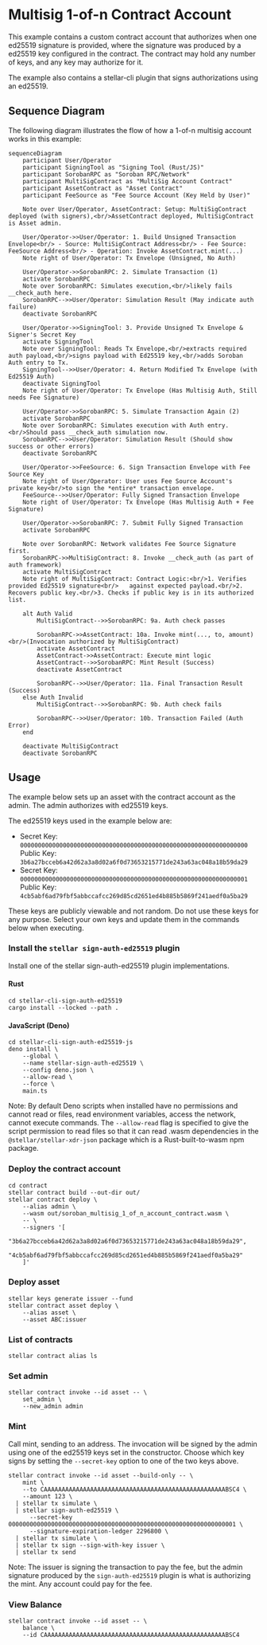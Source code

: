 # Multisig 1-of-n Contract Account

This example contains a custom contract account that authorizes when one ed25519 signature is provided, where the signature was produced by a ed25519 key configured in the contract. The contract may hold any number of keys, and any key may authorize for it.

The example also contains a stellar-cli plugin that signs authorizations using an ed25519.

## Sequence Diagram

The following diagram illustrates the flow of how a 1-of-n multisig account works in this example:

```mermaid
sequenceDiagram
    participant User/Operator
    participant SigningTool as "Signing Tool (Rust/JS)"
    participant SorobanRPC as "Soroban RPC/Network"
    participant MultiSigContract as "MultiSig Account Contract"
    participant AssetContract as "Asset Contract"
    participant FeeSource as "Fee Source Account (Key Held by User)"

    Note over User/Operator, AssetContract: Setup: MultiSigContract deployed (with signers),<br/>AssetContract deployed, MultiSigContract is Asset admin.

    User/Operator->>User/Operator: 1. Build Unsigned Transaction Envelope<br/> - Source: MultiSigContract Address<br/> - Fee Source: FeeSource Address<br/> - Operation: Invoke AssetContract.mint(...)
    Note right of User/Operator: Tx Envelope (Unsigned, No Auth)

    User/Operator->>SorobanRPC: 2. Simulate Transaction (1)
    activate SorobanRPC
    Note over SorobanRPC: Simulates execution,<br/>likely fails __check_auth here.
    SorobanRPC-->>User/Operator: Simulation Result (May indicate auth failure)
    deactivate SorobanRPC

    User/Operator->>SigningTool: 3. Provide Unsigned Tx Envelope & Signer's Secret Key
    activate SigningTool
    Note over SigningTool: Reads Tx Envelope,<br/>extracts required auth payload,<br/>signs payload with Ed25519 key,<br/>adds Soroban Auth entry to Tx.
    SigningTool-->>User/Operator: 4. Return Modified Tx Envelope (with Ed25519 Auth)
    deactivate SigningTool
    Note right of User/Operator: Tx Envelope (Has Multisig Auth, Still needs Fee Signature)

    User/Operator->>SorobanRPC: 5. Simulate Transaction Again (2)
    activate SorobanRPC
    Note over SorobanRPC: Simulates execution with Auth entry.<br/>Should pass __check_auth simulation now.
    SorobanRPC-->>User/Operator: Simulation Result (Should show success or other errors)
    deactivate SorobanRPC

    User/Operator->>FeeSource: 6. Sign Transaction Envelope with Fee Source Key
    Note right of User/Operator: User uses Fee Source Account's private key<br/>to sign the *entire* transaction envelope.
    FeeSource-->>User/Operator: Fully Signed Transaction Envelope
    Note right of User/Operator: Tx Envelope (Has Multisig Auth + Fee Signature)

    User/Operator->>SorobanRPC: 7. Submit Fully Signed Transaction
    activate SorobanRPC

    Note over SorobanRPC: Network validates Fee Source Signature first.
    SorobanRPC->>MultiSigContract: 8. Invoke __check_auth (as part of auth framework)
    activate MultiSigContract
    Note right of MultiSigContract: Contract Logic:<br/>1. Verifies provided Ed25519 signature<br/>   against expected payload.<br/>2. Recovers public key.<br/>3. Checks if public key is in its authorized list.

    alt Auth Valid
        MultiSigContract-->>SorobanRPC: 9a. Auth check passes
        
        SorobanRPC->>AssetContract: 10a. Invoke mint(..., to, amount)<br/>(Invocation authorized by MultiSigContract)
        activate AssetContract
        AssetContract->>AssetContract: Execute mint logic
        AssetContract-->>SorobanRPC: Mint Result (Success)
        deactivate AssetContract
        
        SorobanRPC-->>User/Operator: 11a. Final Transaction Result (Success)
    else Auth Invalid
        MultiSigContract-->>SorobanRPC: 9b. Auth check fails
        
        SorobanRPC-->>User/Operator: 10b. Transaction Failed (Auth Error)
    end
    
    deactivate MultiSigContract
    deactivate SorobanRPC
```

## Usage

The example below sets up an asset with the contract account as the admin. The admin authorizes with ed25519 keys.

The ed25519 keys used in the example below are:

- Secret Key: `0000000000000000000000000000000000000000000000000000000000000000`  
  Public Key: `3b6a27bcceb6a42d62a3a8d02a6f0d73653215771de243a63ac048a18b59da29`
- Secret Key: `0000000000000000000000000000000000000000000000000000000000000001`  
  Public Key: `4cb5abf6ad79fbf5abbccafcc269d85cd2651ed4b885b5869f241aedf0a5ba29`

These keys are publicly viewable and not random. Do not use these keys for any purpose. Select your own keys and update them in the commands below when executing.

### Install the `stellar sign-auth-ed25519` plugin

Install one of the stellar sign-auth-ed25519 plugin implementations.

#### Rust

```
cd stellar-cli-sign-auth-ed25519
cargo install --locked --path .
```

#### JavaScript (Deno)

```
cd stellar-cli-sign-auth-ed25519-js
deno install \
    --global \
    --name stellar-sign-auth-ed25519 \
    --config deno.json \
    --allow-read \
    --force \
    main.ts
```

Note: By default Deno scripts when installed have no permissions and cannot read or files, read environment variables, access the network, cannot execute commands. The `--allow-read` flag is specified to give the script permission to read files so that it can read .wasm dependencies in the `@stellar/stellar-xdr-json` package which is a Rust-built-to-wasm npm package.

### Deploy the contract account

```
cd contract
stellar contract build --out-dir out/
stellar contract deploy \
    --alias admin \
    --wasm out/soroban_multisig_1_of_n_account_contract.wasm \
    -- \
    --signers '[
      "3b6a27bcceb6a42d62a3a8d02a6f0d73653215771de243a63ac048a18b59da29",
      "4cb5abf6ad79fbf5abbccafcc269d85cd2651ed4b885b5869f241aedf0a5ba29"
    ]'
```

### Deploy asset

```
stellar keys generate issuer --fund
stellar contract asset deploy \
    --alias asset \
    --asset ABC:issuer
```

### List of contracts

```
stellar contract alias ls
```

### Set admin

```
stellar contract invoke --id asset -- \
    set_admin \
    --new_admin admin
```

### Mint

Call mint, sending to an address. The invocation will be signed by the admin using one of the ed25519 keys set in the constructor. Choose which key signs by setting the `--secret-key` option to one of the two keys above.

```
stellar contract invoke --id asset --build-only -- \
    mint \
    --to CAAAAAAAAAAAAAAAAAAAAAAAAAAAAAAAAAAAAAAAAAAAAAAAAAAABSC4 \
    --amount 123 \
  | stellar tx simulate \
  | stellar sign-auth-ed25519 \
      --secret-key 0000000000000000000000000000000000000000000000000000000000000001 \
      --signature-expiration-ledger 2296800 \
  | stellar tx simulate \
  | stellar tx sign --sign-with-key issuer \
  | stellar tx send
```

Note: The issuer is signing the transaction to pay the fee, but the admin signature produced by the `sign-auth-ed25519` plugin is what is authorizing the mint. Any account could pay for the fee.

### View Balance

```
stellar contract invoke --id asset -- \
    balance \
    --id CAAAAAAAAAAAAAAAAAAAAAAAAAAAAAAAAAAAAAAAAAAAAAAAAAAABSC4
```
